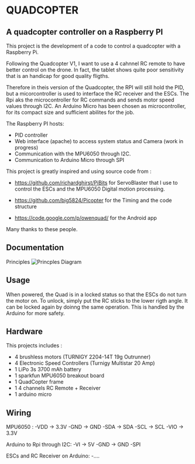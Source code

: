 QUADCOPTER
==========

A quadcopter controller on a Raspberry PI
------------------------------------------

This project is the development of a code to control a quadcopter
with a Raspberry Pi.

Following the Quadcopter V1, I want to use a 4 cahnnel RC remote to have better
control on the drone. In fact, the tablet shows quite poor sensitivity that is
an handicap for good quality fligths.

Therefore in theis version of the Quadcopter, the RPI will still hold the PID,
but a micorcontroller is used to interface the RC receiver and the ESCs. The Rpi
aks the microcontroller for RC commands and sends motor speed values through I2C.
An Arduino Micro has been chosen as microcontroller, for its compact size and
sufficient abilites for the job.

The Raspberry PI hosts:
- PID controller
- Web interface (apache) to access system status and Camera (work in progress)
- Communication with the MPU6050 through I2C.
- Communication to Arduino Micro through SPI


This project is greatly inspired and using source code from :
- https://github.com/richardghirst/PiBits
for ServoBlaster that I use to control the ESCs and the MPU6050 Digital motion processing.

- https://github.com/big5824/Picopter
for the Timing and the code structure

- https://code.google.com/p/owenquad/
for the Android app

Many thanks to these people.

Documentation
-------------

Principles
![Princples Diagram](https://github.com/vjaunet/QUADCOPTER_V2/blob/dev_pilot/principles.png "Principles Diagram")

Usage
------

When powered, the Quad is in a locked status so that the ESCs do not turn the
motor on. To unlock, simply put the RC sticks to the lower rigth angle. It can
be locked again by doinng the same operation.
This is handled by the Arduino for more safety.


Hardware
--------

This projects includes :
- 4 brushless motors (TURNIGY 2204-14T 19g Outrunner)
- 4 Electronic Speed Controllers (Turnigy Multistar 20 Amp)
- 1 LiPo 3s 3700 mAh battery
- 1 sparkfun MPU6050 breakout board
- 1 QuadCopter frame
- 1 4 channels RC Remote + Receiver
- 1 arduino micro

Wiring
------

MPU6050 :
-VDD -> 3.3V
-GND -> GND
-SDA -> SDA
-SCL -> SCL
-VIO -> 3.3V

Arduino to Rpi through I2C:
-VI  -> 5V
-GND -> GND
-SPI

ESCs and RC Receiver on Arduino:
-....
